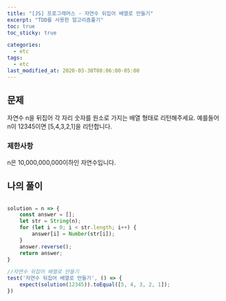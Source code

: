 ```yaml
---
title: "[JS] 프로그래머스 - 자연수 뒤집어 배열로 만들기"
excerpt: "TDD를 사용한 알고리즘풀기"
toc: true
toc_sticky: true

categories:
  - etc
tags:
  - etc
last_modified_at: 2020-03-30T08:06:00-05:00
---
```


## 문제 

자연수 n을 뒤집어 각 자리 숫자를 원소로 가지는 배열 형태로 리턴해주세요. 예를들어 n이 12345이면 [5,4,3,2,1]을 리턴합니다.

### 제한사항

n은 10,000,000,000이하인 자연수입니다.


## 나의 풀이

```js

solution = n => {
    const answer = [];
    let str = String(n);
    for (let i = 0; i < str.length; i++) {
        answer[i] = Number(str[i]);
    }
    answer.reverse();
    return answer;
}

//자연수 뒤집어 배열로 만들기
test('자연수 뒤집어 배열로 만들기', () => {
    expect(solution(12345)).toEqual([5, 4, 3, 2, 1]);
})

```

